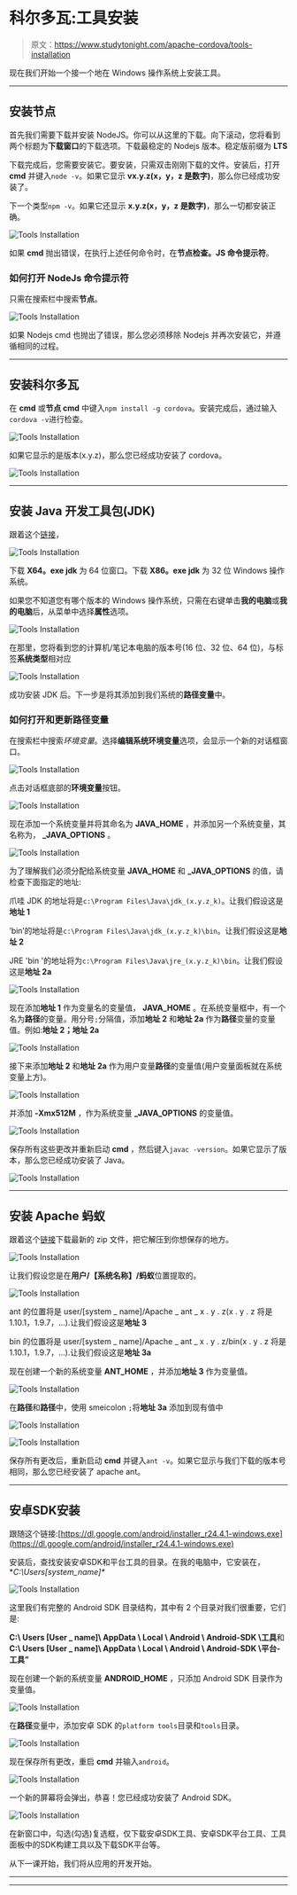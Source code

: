 # 科尔多瓦:工具安装

> 原文：<https://www.studytonight.com/apache-cordova/tools-installation>

现在我们开始一个接一个地在 Windows 操作系统上安装工具。

* * *

## 安装节点

首先我们需要下载并安装 NodeJS。你可以从这里的下载。向下滚动，您将看到两个标题为**下载窗口**的下载选项。下载最稳定的 Nodejs 版本。稳定版前缀为 **LTS**

下载完成后，您需要安装它。要安装，只需双击刚刚下载的文件。安装后，打开 **cmd** 并键入`node -v`。如果它显示 **vx.y.z(x，y，z 是数字)**，那么你已经成功安装了。

下一个类型`npm -v`。如果它还显示 **x.y.z(x，y，z 是数字)**，那么一切都安装正确。

![Tools Installation](img/91168b9f7df1f2b5b0c1612bfea76882.png)

如果 **cmd** 抛出错误，在执行上述任何命令时，在**节点检查。JS 命令提示符**。

### 如何打开 NodeJs 命令提示符

只需在搜索栏中搜索**节点**。

![Tools Installation](img/dea4d5cbf9c67eeec8cc4913005a7190.png)

如果 Nodejs cmd 也抛出了错误，那么您必须移除 Nodejs 并再次安装它，并遵循相同的过程。

* * *

## 安装科尔多瓦

在 **cmd** 或**节点 cmd** 中键入`npm install -g cordova`。安装完成后，通过输入`cordova -v`进行检查。

![Tools Installation](img/bfbe1b384628b844598f08398e2a7e84.png)

如果它显示的是版本(x.y.z)，那么您已经成功安装了 cordova。

![Tools Installation](img/44b5c2a0411222ef3b8edabd716a3cc5.png)

* * *

## 安装 Java 开发工具包(JDK)

跟着这个[链接](http://www.oracle.com/technetwork/java/javase/downloads/jdk8-downloads-2133151.html)，

![Tools Installation](img/ee4961cd9373fe9981e36cbd47241d03.png)

下载 **X64。exe jdk** 为 64 位窗口。下载 **X86。exe jdk** 为 32 位 Windows 操作系统。

如果您不知道您有哪个版本的 Windows 操作系统，只需在右键单击**我的电脑**或**我的电脑**后，从菜单中选择**属性**选项。

![Tools Installation](img/fa6dca0c783e3c8e7b2664c1603dc68d.png)

在那里，您将看到您的计算机/笔记本电脑的版本号(16 位、32 位、64 位)，与标签**系统类型**相对应

![Tools Installation](img/6b3ede17430d21cd6d0698e775472d75.png)

成功安装 JDK 后。下一步是将其添加到我们系统的**路径变量**中。

### 如何打开和更新路径变量

在搜索栏中搜索*环境变量*。选择**编辑系统环境变量**选项，会显示一个新的对话框窗口。

![Tools Installation](img/951b33a75a4bb05c982521e63a772f6a.png)

点击对话框底部的**环境变量**按钮。

![Tools Installation](img/cb0602eb1f919d08fdddf1fb6fe846e2.png)

现在添加一个系统变量并将其命名为 **JAVA_HOME** ，并添加另一个系统变量，其名称为， **_JAVA_OPTIONS** 。

![Tools Installation](img/5d124b8cbb9acdac3cd025a08886ac90.png)

为了理解我们必须分配给系统变量 **JAVA_HOME** 和 **_JAVA_OPTIONS** 的值，请检查下面指定的地址:

爪哇 JDK 的地址将是`c:\Program Files\Java\jdk_(x.y.z_k)`。让我们假设这是**地址 1**

‘bin’的地址将是`c:\Program Files\Java\jdk_(x.y.z_k)\bin`。让我们假设这是**地址 2**

JRE 'bin '的地址将为`c:\Program Files\Java\jre_(x.y.z_k)\bin`。让我们假设这是**地址 2a**

![Tools Installation](img/71b1f497b5f41c842fb215cda5ad5d77.png)

现在添加**地址 1** 作为变量名的变量值， **JAVA_HOME** 。在系统变量框中，有一个名为**路径**的变量。用分号`;`分隔值，添加**地址 2** 和**地址 2a** 作为**路径**变量的变量值。例如:**地址 2；地址 2a**

![Tools Installation](img/0f064b89141257587bedc85d672435d7.png)

接下来添加**地址 2** 和**地址 2a** 作为用户变量**路径**的变量值(用户变量面板就在系统变量上方)。

![Tools Installation](img/6555f462217a035df42c4fe9b32fb00a.png)

并添加 **-Xmx512M** ，作为系统变量 **_JAVA_OPTIONS** 的变量值。

![Tools Installation](img/2d6c7de3d403fffa81522102a4c511fc.png)

保存所有这些更改并重新启动 **cmd** ，然后键入`javac -version`。如果它显示了版本，那么您已经成功安装了 Java。

![Tools Installation](img/6bad0c733a4b85117bb8c5d1c1896fae.png)

* * *

## 安装 Apache 蚂蚁

跟着这个[链接](https://ant.apache.org/bindownload.cgi)下载最新的 zip 文件，把它解压到你想保存的地方。

![Tools Installation](img/7737f89e090187a381dbca7cdca6067b.png)

让我们假设您是在**用户/【系统名称】/蚂蚁**位置提取的。

![Tools Installation](img/64f3f9d2103afb847b192affdba148c9.png)

ant 的位置将是 user/[system _ name]/Apache _ ant _ x . y . z(x . y . z 将是 1.10.1，1.9.7，...).让我们假设这是**地址 3**

bin 的位置将是 user/[system _ name]/Apache _ ant _ x . y . z/bin(x . y . z 将是 1.10.1，1.9.7，...).让我们假设这是**地址 3a**

现在创建一个新的系统变量 **ANT_HOME** ，并添加**地址 3** 作为变量值。

![Tools Installation](img/eedd0ca4964540a3d87206a37deef0ae.png)

在**路径**和**路径**中，使用 smeicolon `;`将**地址 3a** 添加到现有值中

![Tools Installation](img/c272ad71ad10a8210746f0aca61739da.png)

![Tools Installation](img/c07834027ea38037da0a9aa1a045e804.png)

保存所有更改后，重新启动 **cmd** 并键入`ant -v`。如果它显示与我们下载的版本号相同，那么您已经安装了 apache ant。

* * *

## 安卓SDK安装

跟随这个链接:[https://dl.google.com/android/installer_r24.4.1-windows.exe](https://dl.google.com/android/installer_r24.4.1-windows.exe)

安装后，查找安装安卓SDK和平台工具的目录。在我的电脑中，它安装在， **C:\Users\[system_name]\**

![Tools Installation](img/8503260cb4251fc8823171ba0bf79249.png)

这里我们有完整的 Android SDK 目录结构，其中有 2 个目录对我们很重要，它们是:

**C:\ Users \[User _ name]\ AppData \ Local \ Android \ Android-SDK \工具**和**C:\ Users \[User _ name]\ AppData \ Local \ Android \ Android-SDK \平台-工具”**

现在创建一个新的系统变量 **ANDROID_HOME** ，只添加 Android SDK 目录作为变量值。

![Tools Installation](img/6a55d866e8f416e214d346a2c7ac2e55.png)

在**路径**变量中，添加安卓 SDK 的`platform tools`目录和`tools`目录。

![Tools Installation](img/bdc3c9fd645f88764fe987967770e1ab.png)

现在保存所有更改，重启 **cmd** 并输入`android`。

![Tools Installation](img/b7b745796105b361d2a9c8dab9586eb2.png)

一个新的屏幕将会弹出，恭喜！您已经成功安装了 Android SDK。

![Tools Installation](img/d15cc3b1ad0536802103fbe64e6de8cc.png)

在新窗口中，勾选(勾选)复选框，仅下载安卓SDK工具、安卓SDK平台工具、工具面板中的SDK构建工具以及下载SDK平台等。

从下一课开始，我们将从应用的开发开始。

* * *

* * *